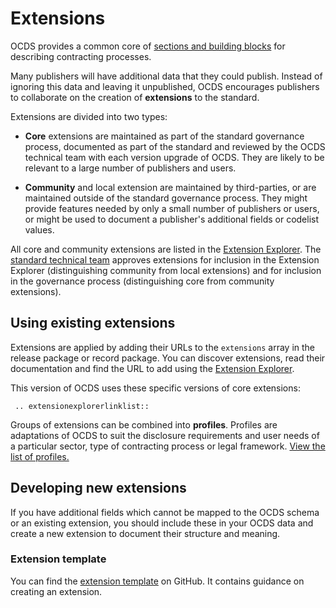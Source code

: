 # Extensions

OCDS provides a common core of [sections and building blocks](../getting_started/building_blocks.md) for describing contracting processes. 

Many publishers will have additional data that they could publish. Instead of ignoring this data and leaving it unpublished, OCDS encourages publishers to collaborate on the creation of **extensions** to the standard. 

Extensions are divided into two types:

* **Core** extensions are maintained as part of the standard governance process, documented as part of the standard and reviewed by the OCDS technical team with each version upgrade of OCDS. They are likely to be relevant to a large number of publishers and users.

* **Community** and local extension are maintained by third-parties, or are maintained outside of the standard governance process. They might provide features needed by only a small number of publishers or users, or might be used to document a publisher's additional fields or codelist values.

All core and community extensions are listed in the [Extension Explorer](https://extensions.open-contracting.org/en/). The [standard technical team](../support/governance.md) approves extensions for inclusion in the Extension Explorer (distinguishing community from local extensions) and for inclusion in the governance process (distinguishing core from community extensions).

## Using existing extensions

Extensions are applied by adding their URLs to the `extensions` array in the release package or record package. You can discover extensions, read their documentation and find the URL to add using the [Extension Explorer](https://extensions.open-contracting.org/en/).

This version of OCDS uses these specific versions of core extensions:

```eval_rst
 .. extensionexplorerlinklist::

```

Groups of extensions can be combined into **profiles**. Profiles are adaptations of OCDS to suit the disclosure requirements and user needs of a particular sector, type of contracting process or legal framework. [View the list of profiles.](https://www.open-contracting.org/data-standard/profiles-and-guidance/)

## Developing new extensions

If you have additional fields which cannot be mapped to the OCDS schema or an existing extension, you should include these in your OCDS data and create a new extension to document their structure and meaning.

### Extension template

You can find the [extension template](https://github.com/open-contracting/standard_extension_template) on GitHub. It contains guidance on creating an extension.
